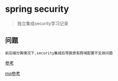 # spring security 
> 独立集成security学习记录


## 问题
    前后端分离情况下,security集成后导致原有跨域配置不生效问题
    
[参考](https://blog.csdn.net/qq_35494808/article/details/82998135)

[mq参考](https://blog.csdn.net/qq_35387940/article/details/100514134)